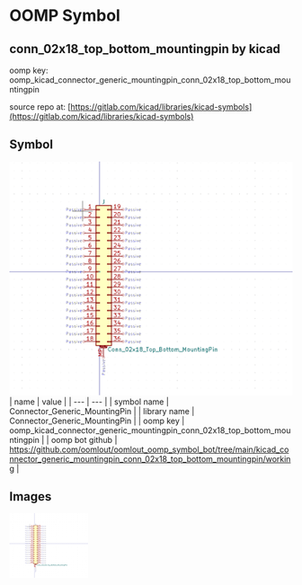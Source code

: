 # OOMP Symbol  
## conn_02x18_top_bottom_mountingpin  by kicad  
  
oomp key: oomp_kicad_connector_generic_mountingpin_conn_02x18_top_bottom_mountingpin  
  
source repo at: [https://gitlab.com/kicad/libraries/kicad-symbols](https://gitlab.com/kicad/libraries/kicad-symbols)  
## Symbol  
  
[![working.png](working_600.png)](working.png)  
| name | value | 
| --- | --- | 
| symbol name | Connector_Generic_MountingPin | 
| library name | Connector_Generic_MountingPin | 
| oomp key | oomp_kicad_connector_generic_mountingpin_conn_02x18_top_bottom_mountingpin | 
| oomp bot github | https://github.com/oomlout/oomlout_oomp_symbol_bot/tree/main/kicad_connector_generic_mountingpin_conn_02x18_top_bottom_mountingpin/working | 
## Images  
  
[![working.png](working_140.png)](working.png)  
